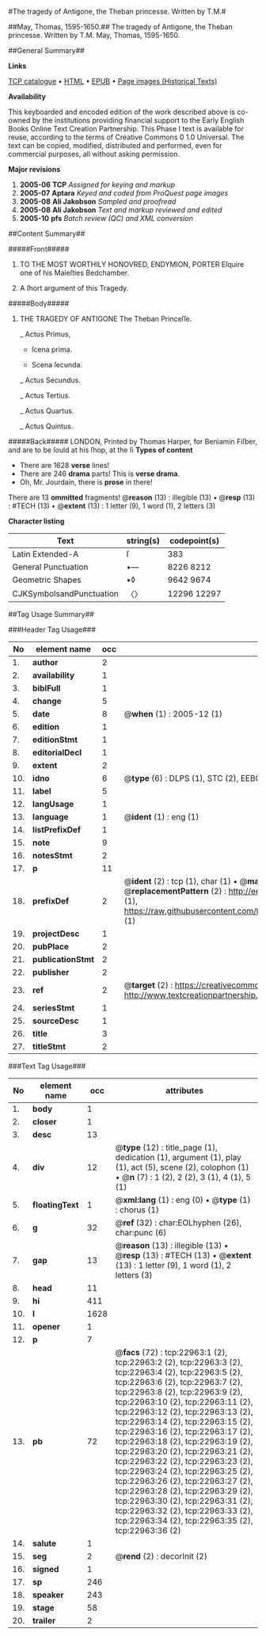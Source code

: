 #The tragedy of Antigone, the Theban princesse. Written by T.M.#

##May, Thomas, 1595-1650.##
The tragedy of Antigone, the Theban princesse. Written by T.M.
May, Thomas, 1595-1650.

##General Summary##

**Links**

[TCP catalogue](http://www.ota.ox.ac.uk/tcp/)  • 
[HTML](http://tei.it.ox.ac.uk/tcp/Texts-HTML/free/A07/A07329.html)  • 
[EPUB](http://tei.it.ox.ac.uk/tcp/Texts-EPUB/free/A07/A07329.epub) • 
[Page images (Historical Texts)](https://data.historicaltexts.jisc.ac.uk/view?pubId=eebo-99857268e&pageId=eebo-99857268e-22963-1)

**Availability**

This keyboarded and encoded edition of the
	       work described above is co-owned by the institutions
	       providing financial support to the Early English Books
	       Online Text Creation Partnership. This Phase I text is
	       available for reuse, according to the terms of Creative
	       Commons 0 1.0 Universal. The text can be copied,
	       modified, distributed and performed, even for
	       commercial purposes, all without asking permission.

**Major revisions**

1. __2005-06__ __TCP__ *Assigned for keying and markup*
1. __2005-07__ __Aptara__ *Keyed and coded from ProQuest page images*
1. __2005-08__ __Ali Jakobson__ *Sampled and proofread*
1. __2005-08__ __Ali Jakobson__ *Text and markup reviewed and edited*
1. __2005-10__ __pfs__ *Batch review (QC) and XML conversion*

##Content Summary##

#####Front#####

1. TO
THE MOST WORTHILY
HONOVRED, ENDYMION,
PORTER Eſquire
one of his Maieſties
Bedchamber.

1. A ſhort argument of this
Tragedy.

#####Body#####

1. THE
TRAGEDY
OF ANTIGONE
The Theban Princeſſe.

    _ Actus Primus,

      * ſcena prima.

      * Scena ſecunda.

    _ Actus Secundus.

    _ Actus Tertius.

    _ Actus Quartus.

    _ Actus Quintus.

#####Back#####
LONDON, 
Printed by Thomas Harper, for 
Beniamin Fiſber, and are to be ſould at 
his ſhop, at the ſi
**Types of content**

  * There are 1628 **verse** lines!
  * There are 246 **drama** parts! This is **verse drama**.
  * Oh, Mr. Jourdain, there is **prose** in there!

There are 13 **ommitted** fragments! 
 @__reason__ (13) : illegible (13)  •  @__resp__ (13) : #TECH (13)  •  @__extent__ (13) : 1 letter (9), 1 word (1), 2 letters (3)

**Character listing**


|Text|string(s)|codepoint(s)|
|---|---|---|
|Latin Extended-A|ſ|383|
|General Punctuation|•—|8226 8212|
|Geometric Shapes|▪◊|9642 9674|
|CJKSymbolsandPunctuation|〈〉|12296 12297|

##Tag Usage Summary##

###Header Tag Usage###

|No|element name|occ|attributes|
|---|---|---|---|
|1.|__author__|2||
|2.|__availability__|1||
|3.|__biblFull__|1||
|4.|__change__|5||
|5.|__date__|8| @__when__ (1) : 2005-12 (1)|
|6.|__edition__|1||
|7.|__editionStmt__|1||
|8.|__editorialDecl__|1||
|9.|__extent__|2||
|10.|__idno__|6| @__type__ (6) : DLPS (1), STC (2), EEBO-CITATION (1), PROQUEST (1), VID (1)|
|11.|__label__|5||
|12.|__langUsage__|1||
|13.|__language__|1| @__ident__ (1) : eng (1)|
|14.|__listPrefixDef__|1||
|15.|__note__|9||
|16.|__notesStmt__|2||
|17.|__p__|11||
|18.|__prefixDef__|2| @__ident__ (2) : tcp (1), char (1)  •  @__matchPattern__ (2) : ([0-9\-]+):([0-9IVX]+) (1), (.+) (1)  •  @__replacementPattern__ (2) : http://eebo.chadwyck.com/downloadtiff?vid=$1&page=$2 (1), https://raw.githubusercontent.com/textcreationpartnership/Texts/master/tcpchars.xml#$1 (1)|
|19.|__projectDesc__|1||
|20.|__pubPlace__|2||
|21.|__publicationStmt__|2||
|22.|__publisher__|2||
|23.|__ref__|2| @__target__ (2) : https://creativecommons.org/publicdomain/zero/1.0/ (1), http://www.textcreationpartnership.org/docs/. (1)|
|24.|__seriesStmt__|1||
|25.|__sourceDesc__|1||
|26.|__title__|3||
|27.|__titleStmt__|2||


###Text Tag Usage###

|No|element name|occ|attributes|
|---|---|---|---|
|1.|__body__|1||
|2.|__closer__|1||
|3.|__desc__|13||
|4.|__div__|12| @__type__ (12) : title_page (1), dedication (1), argument (1), play (1), act (5), scene (2), colophon (1)  •  @__n__ (7) : 1 (2), 2 (2), 3 (1), 4 (1), 5 (1)|
|5.|__floatingText__|1| @__xml:lang__ (1) : eng (0)  •  @__type__ (1) : chorus (1)|
|6.|__g__|32| @__ref__ (32) : char:EOLhyphen (26), char:punc (6)|
|7.|__gap__|13| @__reason__ (13) : illegible (13)  •  @__resp__ (13) : #TECH (13)  •  @__extent__ (13) : 1 letter (9), 1 word (1), 2 letters (3)|
|8.|__head__|11||
|9.|__hi__|411||
|10.|__l__|1628||
|11.|__opener__|1||
|12.|__p__|7||
|13.|__pb__|72| @__facs__ (72) : tcp:22963:1 (2), tcp:22963:2 (2), tcp:22963:3 (2), tcp:22963:4 (2), tcp:22963:5 (2), tcp:22963:6 (2), tcp:22963:7 (2), tcp:22963:8 (2), tcp:22963:9 (2), tcp:22963:10 (2), tcp:22963:11 (2), tcp:22963:12 (2), tcp:22963:13 (2), tcp:22963:14 (2), tcp:22963:15 (2), tcp:22963:16 (2), tcp:22963:17 (2), tcp:22963:18 (2), tcp:22963:19 (2), tcp:22963:20 (2), tcp:22963:21 (2), tcp:22963:22 (2), tcp:22963:23 (2), tcp:22963:24 (2), tcp:22963:25 (2), tcp:22963:26 (2), tcp:22963:27 (2), tcp:22963:28 (2), tcp:22963:29 (2), tcp:22963:30 (2), tcp:22963:31 (2), tcp:22963:32 (2), tcp:22963:33 (2), tcp:22963:34 (2), tcp:22963:35 (2), tcp:22963:36 (2)|
|14.|__salute__|1||
|15.|__seg__|2| @__rend__ (2) : decorInit (2)|
|16.|__signed__|1||
|17.|__sp__|246||
|18.|__speaker__|243||
|19.|__stage__|58||
|20.|__trailer__|2||
